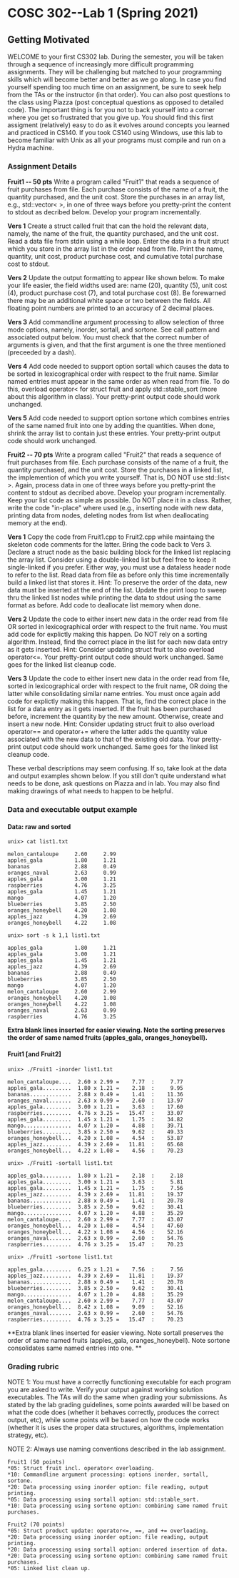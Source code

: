 # COSC 302--Lab 1 (Spring 2021) 

## Getting Motivated
WELCOME to your first CS302 lab. During the semester, you will be taken through a sequence of increasingly more difficult programming assignments. They will be challenging but matched to your programming skills which will become better and better as we go along. In case you find yourself spending too much time on an assignment, be sure to seek help from the TAs or the instructor (in that order). You can also post questions to the class using Piazza (post conceptual questions as opposed to detailed code). The important thing is for you not to back yourself into a corner where you get so frustrated that you give up.
You should find this first assigment (relatively) easy to do as it evolves around concepts you learned and practiced in CS140. If you took CS140 using Windows, use this lab to become familiar with Unix as all your programs must compile and run on a Hydra machine.

### Assignment Details

**Fruit1 -- 50 pts**
Write a program called "Fruit1" that reads a sequence of fruit purchases from file. 
Each purchase consists of the name of a fruit, the quantity purchased, and the unit cost. 
Store the purchases in an array list, e.g., std::vector< >, in one of three ways before you pretty-print the content to stdout as decribed below. Develop your program incrementally.

**Vers 1** Create a struct called fruit that can the hold the relevant data, namely, the name of the fruit, the quantity purchased, and the unit cost. Read a data file from stdin using a while loop. Enter the data in a fruit struct which you store in the array list in the order read from file. Print the name, quantity, unit cost, product purchase cost, and cumulative total purchase cost to stdout.

**Vers 2** Update the output formatting to appear like shown below. To make your life easier, the field widths used are: name (20), quantity (5), unit cost (4), product purchase cost (7), and total purchase cost (8). Be forewarned there may be an additional white space or two between the fields. All floating point numbers are printed to an accuracy of 2 decimal places.

**Vers 3** Add commandline argument processing to allow selection of three mode options, namely, inorder, sortall, and sortone. See call pattern and associated output below. You must check that the correct number of arguments is given, and that the first argument is one the three mentioned (preceeded by a dash).

**Vers 4** Add code needed to support option sortall which causes the data to be sorted in lexicographical order with respect to the fruit name. Similar named entries must appear in the same order as when read from file. To do this, overload operator< for struct fruit and apply std::stable_sort (more about this algorithm in class). Your pretty-print output code should work unchanged.

**Vers 5** Add code needed to support option sortone which combines entries of the same named fruit into one by adding the quantities. When done, shrink the array list to contain just these entries. Your pretty-print output code should work unchanged.

**Fruit2 -- 70 pts**
Write a program called "Fruit2" that reads a sequence of fruit purchases from file. Each purchase consists of the name of a fruit, the quantity purchased, and the unit cost. Store the purchases in a linked list, the implemention of which you write yourself. That is, DO NOT use std::list< >. Again, process data in one of three ways before you pretty-print the content to stdout as decribed above. Develop your program incrementally. Keep your list code as simple as possible. Do NOT place it in a class. Rather, write the code "in-place" where used (e.g., inserting node with new data, printing data from nodes, deleting nodes from list when deallocating memory at the end).

**Vers 1** Copy the code from Fruit1.cpp to Fruit2.cpp while maintaing the skeleton code comments for the latter. Bring the code back to Vers 3. Declare a struct node as the basic building block for the linked list replacing the array list. Consider using a double-linked list but feel free to keep it single-linked if you prefer. Either way, you must use a dataless header node to refer to the list. Read data from file as before only this time incrementally build a linked list that stores it. Hint: To preserve the order of the data, new data must be inserted at the end of the list. Update the print loop to sweep thru the linked list nodes while printing the data to stdout using the same format as before. Add code to deallocate list memory when done. 

**Vers 2** Update the code to either insert new data in the order read from file OR sorted in lexicographical order with respect to the fruit name. You must add code for explictly making this happen. Do NOT rely on a sorting algorithm. Instead, find the correct place in the list for each new data entry as it gets inserted. Hint: Consider updating struct fruit to also overload operator<=. Your pretty-print output code should work unchanged. Same goes for the linked list cleanup code.

**Vers 3** Update the code to either insert new data in the order read from file, sorted in lexicographical order with respect to the fruit name, OR doing the latter while consolidating similar name entries. You must once again add code for explictly making this happen. That is, find the correct place in the list for a data entry as it gets inserted. If the fruit has been purchased before, increment the quantity by the new amount. Otherwise, create and insert a new node. Hint: Consider updating struct fruit to also overload operator== and operator+= where the latter adds the quantity value associated with the new data to that of the existing old data. Your pretty-print output code should work unchanged. Same goes for the linked list cleanup code.

These verbal descriptions may seem confusing. If so, take look at the data and output examples shown below. If you still don't quite understand what needs to be done, ask questions on Piazza and in lab. You may also find making drawings of what needs to happen to be helpful.


### Data and executable output example
#### Data: raw and sorted
```
unix> cat list1.txt

melon_cantaloupe     2.60     2.99
apples_gala          1.80     1.21
bananas              2.88     0.49
oranges_naval        2.63     0.99
apples_gala          3.00     1.21
raspberries          4.76     3.25
apples_gala          1.45     1.21
mango                4.07     1.20
blueberries          3.85     2.50
oranges_honeybell    4.20     1.08
apples_jazz          4.39     2.69
oranges_honeybell    4.22     1.08
```
```
unix> sort -s k 1,1 list1.txt

apples_gala          1.80     1.21
apples_gala          3.00     1.21
apples_gala          1.45     1.21
apples_jazz          4.39     2.69
bananas              2.88     0.49
blueberries          3.85     2.50
mango                4.07     1.20
melon_cantaloupe     2.60     2.99
oranges_honeybell    4.20     1.08
oranges_honeybell    4.22     1.08
oranges_naval        2.63     0.99
raspberries          4.76     3.25
```
**Extra blank lines inserted for easier viewing. Note the sorting preserves the order of same named fruits (apples_gala, oranges_honeybell).**

#### Fruit1 [and Fruit2]

```
unix> ./Fruit1 -inorder list1.txt

melon_cantaloupe....  2.60 x 2.99 =    7.77  :     7.77
apples_gala.........  1.80 x 1.21 =    2.18  :     9.95
bananas.............  2.88 x 0.49 =    1.41  :    11.36
oranges_naval.......  2.63 x 0.99 =    2.60  :    13.97
apples_gala.........  3.00 x 1.21 =    3.63  :    17.60
raspberries.........  4.76 x 3.25 =   15.47  :    33.07
apples_gala.........  1.45 x 1.21 =    1.75  :    34.82
mango...............  4.07 x 1.20 =    4.88  :    39.71
blueberries.........  3.85 x 2.50 =    9.62  :    49.33
oranges_honeybell...  4.20 x 1.08 =    4.54  :    53.87
apples_jazz.........  4.39 x 2.69 =   11.81  :    65.68
oranges_honeybell...  4.22 x 1.08 =    4.56  :    70.23
```
```
unix> ./Fruit1 -sortall list1.txt

apples_gala.........  1.80 x 1.21 =    2.18  :     2.18
apples_gala.........  3.00 x 1.21 =    3.63  :     5.81
apples_gala.........  1.45 x 1.21 =    1.75  :     7.56
apples_jazz.........  4.39 x 2.69 =   11.81  :    19.37
bananas.............  2.88 x 0.49 =    1.41  :    20.78
blueberries.........  3.85 x 2.50 =    9.62  :    30.41
mango...............  4.07 x 1.20 =    4.88  :    35.29
melon_cantaloupe....  2.60 x 2.99 =    7.77  :    43.07
oranges_honeybell...  4.20 x 1.08 =    4.54  :    47.60
oranges_honeybell...  4.22 x 1.08 =    4.56  :    52.16
oranges_naval.......  2.63 x 0.99 =    2.60  :    54.76
raspberries.........  4.76 x 3.25 =   15.47  :    70.23
```
```
unix> ./Fruit1 -sortone list1.txt

apples_gala.........  6.25 x 1.21 =    7.56  :     7.56
apples_jazz.........  4.39 x 2.69 =   11.81  :    19.37
bananas.............  2.88 x 0.49 =    1.41  :    20.78
blueberries.........  3.85 x 2.50 =    9.62  :    30.41
mango...............  4.07 x 1.20 =    4.88  :    35.29
melon_cantaloupe....  2.60 x 2.99 =    7.77  :    43.07
oranges_honeybell...  8.42 x 1.08 =    9.09  :    52.16
oranges_naval.......  2.63 x 0.99 =    2.60  :    54.76
raspberries.........  4.76 x 3.25 =   15.47  :    70.23
```
**Extra blank lines inserted for easier viewing. Note sortall preserves the order of same named fruits (apples_gala, oranges_honeybell). Note sortone consolidates same named entries into one. **
### Grading rubric
NOTE 1: You must have a correctly functioning executable for each program you are asked to write. Verify your output against working solution executables. The TAs will do the same when grading your submissions. As stated by the lab grading guidelines, some points awarded will be based on what the code does (whether it behaves correctly, produces the correct output, etc), while some points will be based on how the code works (whether it is uses the proper data structures, algorithms, implementation strategy, etc).

NOTE 2: Always use naming conventions described in the lab assignment.


```
Fruit1 (50 points)
*05: Struct fruit incl. operator< overloading.
*10: Commandline argument processing: options inorder, sortall, sortone.
*20: Data processing using inorder option: file reading, output printing.
*05: Data processing using sortall option: std::stable_sort.
*10: Data processing using sortone option: combining same named fruit purchases.

Fruit2 (70 points)
*05: Struct product update: operator<=, ==, and += overloading.
*20: Data processing using inorder option: file reading, output printing.
*20: Data processing using sortall option: ordered insertion of data.
*20: Data processing using sortone option: combining same named fruit purchases.
*05: Linked list clean up.
```




















